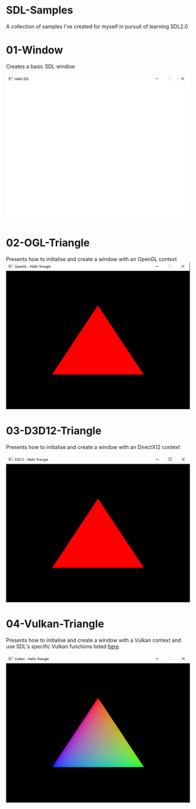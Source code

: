 # SDL-Samples
A collection of samples I've created for myself in pursuit of learning SDL2.0

# 01-Window
Creates a basic SDL window


![image](images/01window.png)

# 02-OGL-Triangle
Presents how to initialise and create a window with an OpenGL context
![image](images/02ogl.png)

# 03-D3D12-Triangle
Presents how to initialise and create a window with an DirectX12 context

![image](images/03d3d12.png)

# 04-Vulkan-Triangle
Presents how to initialise and create a window with a Vulkan context and use
SDL's specific Vulkan functions listed [here](https://wiki.libsdl.org/CategoryVulkan).

![image](images/04vk.png)